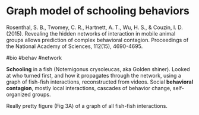 # Graph model of schooling behaviors

Rosenthal, S. B., Twomey, C. R., Hartnett, A. T., Wu, H. S., & Couzin, I. D. (2015). Revealing the hidden networks of interaction in mobile animal groups allows prediction of complex behavioral contagion. Proceedings of the National Academy of Sciences, 112(15), 4690-4695.

#bio #behav #network

**Schooling** in a fish (Notemigonus crysoleucas, aka Golden shiner). Looked at who turned first, and how it propagates through the network, using a graph of fish-fish interactions, reconstructed from videos. Social **behavioral contagion**, mostly local interactions, cascades of behavior change, self-organized groups.

Really pretty figure (Fig 3A) of a graph of all fish-fish interactions.